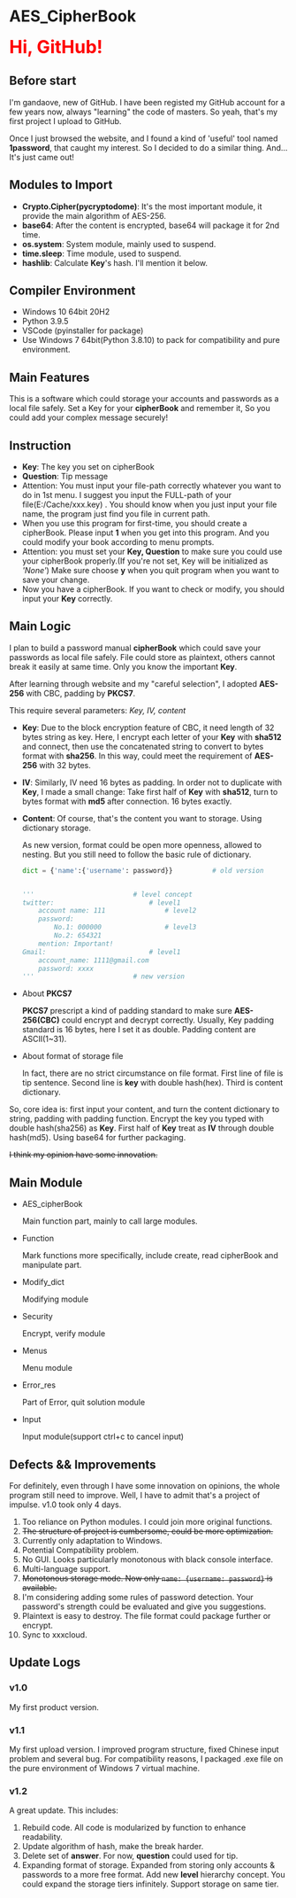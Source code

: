 # AES_CipherBook

<font size = 6 color = 'red'>**Hi, GitHub!**</font> 

## Before start

I'm gandaove, new of GitHub. I have been registed my GitHub account for a few years now, always "learning" the code of masters. So yeah, that's my first project I upload to GitHub.

Once I just browsed the website, and I found a kind of 'useful' tool named **1password**, that caught my interest. So I decided to do a similar thing. And... It's just came out!



## Modules to Import 

* **Crypto.Cipher(pycryptodome)**: It's the most important module, it provide the main algorithm of AES-256.
* **base64**: After the content is encrypted, base64 will package it for 2nd time.
* **os.system**: System module, mainly used to suspend.
* **time.sleep**: Time module, used to suspend.
* **hashlib**: Calculate **Key**'s hash. I'll mention it below.



## Compiler Environment

* Windows 10 64bit 20H2
* Python 3.9.5
* VSCode (pyinstaller for package)
* Use Windows 7 64bit(Python 3.8.10) to pack for compatibility and pure environment.



## Main Features

This is a software which could storage your accounts and passwords as a local file safely. Set a Key for your **cipherBook** and remember it, So you could add your complex message securely!



## Instruction

- **Key**: The key you set on cipherBook
- **Question**: Tip message
- Attention: You must input your file-path correctly whatever you want to do in 1st menu. I suggest you input the FULL-path of your file(E:/Cache/xxx.key) . You should know when you just input your file name, the program just find you file in current path.
- When you use this program for first-time, you should create a cipherBook. Please input **1** when you get into this program. And you could modify your book according to menu prompts.
- Attention: you must set your **Key, Question** to make sure you could use your cipherBook properly.(If you're not set, Key will be initialized as *'None'*) Make sure choose **y** when you quit program when you want to save your change.
- Now you have a cipherBook. If you want to check or modify, you should input your **Key** correctly.



## Main Logic

I plan to build a password manual  **cipherBook** which could save your passwords as local file safely. File could store as plaintext, others cannot break it easily at same time. Only you know the important **Key**. 

After learning through website and my "careful selection", I adopted **AES-256** with CBC, padding by **PKCS7**.

This require several parameters: *Key, IV, content*

* **Key**: Due to the block encryption feature of CBC, it need length of 32 bytes string as key. Here, I encrypt each letter of your **Key** with **sha512** and connect, then use the concatenated string to convert to bytes format with **sha256**. In this way, could meet the requirement of **AES-256** with 32 bytes.

* **IV**: Similarly, IV need 16 bytes as padding. In order not to duplicate with **Key**, I made a small change: Take first half of **Key** with **sha512**, turn to bytes format with **md5** after connection. 16 bytes exactly.

* **Content**: Of course, that's the content you want to storage. Using dictionary storage.

	As new version, format could be open more openness, allowed to nesting. But you still need to follow the basic rule of dictionary.

	```python
	dict = {'name':{'username': password}}			# old version
	
	
	'''							# level concept
	twitter:						# level1
		account name: 111				# level2
		password:
			No.1: 000000				# level3
			No.2: 654321
		mention: Important!
	Gmail:							# level1
		account_name: 1111@gmail.com
		password: xxxx
	'''							# new version
	```

* About **PKCS7**

	**PKCS7** prescript a kind of padding standard to make sure **AES-256(CBC)** could encrypt and decrypt correctly. Usually, Key padding standard is 16 bytes, here I set it as double. Padding content are ASCII(1~31).

* About format of storage file

	In fact, there are no strict circumstance on file format. First line of file is tip sentence. Second line is **key** with double hash(hex). Third is content dictionary.

So, core idea is: first input your content, and turn the content dictionary to string, padding with padding function. Encrypt the key you typed with double hash(sha256) as **Key**. First half of **Key** treat as **IV** through double hash(md5). Using base64 for further packaging.

~~I think my opinion have some innovation.~~ 



## Main Module

- AES_cipherBook

	Main function part, mainly to call large modules.

- Function

	Mark functions more specifically, include create, read cipherBook and manipulate part.

- Modify_dict

	Modifying module

- Security

	Encrypt, verify module

- Menus

	Menu module

- Error_res

	Part of Error, quit solution module

- Input

	Input module(support ctrl+c to cancel input)



## Defects && Improvements

For definitely, even through I have some innovation on opinions, the whole program still need to improve. Well, I have to admit that's a project of impulse. v1.0 took only 4 days.

1. Too reliance on Python modules. I could join more original functions.
2. ~~The structure of project is cumbersome, could be more optimization.~~
3. Currently only adaptation to Windows.
4. Potential Compatibility problem.
5. No GUI. Looks particularly monotonous with black console interface.
6. Multi-language support.
7. ~~Monotonous storage mode. Now only `name: {username: password}` is available.~~
8. I'm considering adding some rules of password detection. Your password's strength could be evaluated and give you suggestions.
9. Plaintext is easy to destroy. The file format could package further or encrypt.
10. Sync to xxxcloud.



## Update Logs

### v1.0

My first product version.



### v1.1

My first upload version. I improved program structure, fixed Chinese input problem and several bug. For compatibility reasons, I packaged .exe file on the pure environment of Windows 7 virtual machine.



### v1.2

A great update. This includes:

1. Rebuild code. All code is modularized by function to enhance readability.
2. Update algorithm of hash, make the break harder.
3. Delete set of **answer**. For now, **question** could used for tip.
4. Expanding format of storage. Expanded from storing only accounts & passwords to a more free format. Add new **level** hierarchy concept. You could expand  the storage tiers infinitely. Support storage on same tier.
